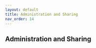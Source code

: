 ```yaml
---
layout: default
title: Administration and Sharing
nav_order: 14
---
```


Administration and Sharing
---


